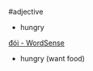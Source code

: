 #adjective 

- hungry


[đói‎ - WordSense](https://www.wordsense.eu/%C4%91%C3%B3i/)
- hungry (want food)